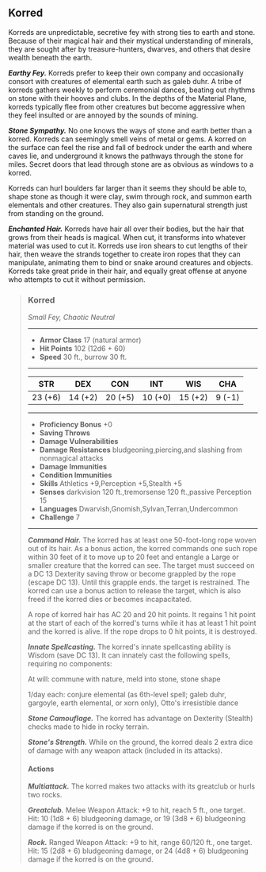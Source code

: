 ## Korred
Korreds are unpredictable, secretive fey with strong ties to earth and stone. Because of their magical hair and their mystical understanding of minerals, they are sought after by treasure-hunters, dwarves, and others that desire wealth beneath the earth.

***Earthy Fey.*** Korreds prefer to keep their own company and occasionally consort with creatures of elemental earth such as galeb duhr. A tribe of korreds gathers weekly to perform ceremonial dances, beating out rhythms on stone with their hooves and clubs. In the depths of the Material Plane, korreds typically flee from other creatures but become aggressive when they feel insulted or are annoyed by the sounds of mining.

***Stone Sympathy.*** No one knows the ways of stone and earth better than a korred. Korreds can seemingly smell veins of metal or gems. A korred on the surface can feel the rise and fall of bedrock under the earth and where caves lie, and underground it knows the pathways through the stone for miles. Secret doors that lead through stone are as obvious as windows to a korred.

Korreds can hurl boulders far larger than it seems they should be able to, shape stone as though it were clay, swim through rock, and summon earth elementals and other creatures. They also gain supernatural strength just from standing on the ground.

***Enchanted Hair.*** Korreds have hair all over their bodies, but the hair that grows from their heads is magical. When cut, it transforms into whatever material was used to cut it. Korreds use iron shears to cut lengths of their hair, then weave the strands together to create iron ropes that they can manipulate, animating them to bind or snake around creatures and objects. Korreds take great pride in their hair, and equally great offense at anyone who attempts to cut it without permission.

>### Korred
>*Small Fey, Chaotic Neutral*
>___
>- **Armor Class** 17 (natural armor)
>- **Hit Points** 102 (12d6 + 60)
>- **Speed** 30 ft., burrow 30 ft.
>___
>|**STR**|**DEX**|**CON**|**INT**|**WIS**|**CHA**|
>|:---:|:---:|:---:|:---:|:---:|:---:|
>|23 (+6)|14 (+2)|20 (+5)|10 (+0)|15 (+2)|9 (-1)|
>
>___
>- **Proficiency Bonus** +0
>- **Saving Throws** 
>- **Damage Vulnerabilities** 
>- **Damage Resistances** bludgeoning,piercing,and slashing from nonmagical attacks
>- **Damage Immunities** 
>- **Condition Immunities** 
>- **Skills** Athletics +9,Perception +5,Stealth +5
>- **Senses** darkvision 120 ft.,tremorsense 120 ft.,passive Perception 15
>- **Languages** Dwarvish,Gnomish,Sylvan,Terran,Undercommon
>- **Challenge** 7
>___
>***Command Hair.*** The korred has at least one 50-foot-long rope woven out of its hair. As a bonus action, the korred commands one such rope within 30 feet of it to move up to 20 feet and entangle a Large or smaller creature that the korred can see. The target must succeed on a DC 13 Dexterity saving throw or become grappled by the rope (escape DC 13). Until this grapple ends. the target is restrained. The korred can use a bonus action to release the target, which is also freed if the korred dies or becomes incapacitated.
>
>A rope of korred hair has AC 20 and 20 hit points. It regains 1 hit point at the start of each of the korred's turns while it has at least 1 hit point and the korred is alive. If the rope drops to 0 hit points, it is destroyed.
>
>***Innate Spellcasting.*** The korred's innate spellcasting ability is Wisdom (save DC 13). It can innately cast the following spells, requiring no components:
>
>At will: commune with nature, meld into stone, stone shape
>
>1/day each: conjure elemental (as 6th-level spell; galeb duhr, gargoyle, earth elemental, or xorn only), Otto's irresistible dance
>
>***Stone Camouflage.*** The korred has advantage on Dexterity (Stealth) checks made to hide in rocky terrain.
>
>***Stone's Strength.*** While on the ground, the korred deals 2 extra dice of damage with any weapon attack (included in its attacks).
>
>#### Actions
>***Multiattack.*** The korred makes two attacks with its greatclub or hurls two rocks.
>
>***Greatclub.*** Melee Weapon Attack: +9 to hit, reach 5 ft., one target. Hit: 10 (1d8 + 6) bludgeoning damage, or 19 (3d8 + 6) bludgeoning damage if the korred is on the ground.
>
>***Rock.*** Ranged Weapon Attack: +9 to hit, range 60/120 ft., one target. Hit: 15 (2d8 + 6) bludgeoning damage, or 24 (4d8 + 6) bludgeoning damage if the korred is on the ground.
>
